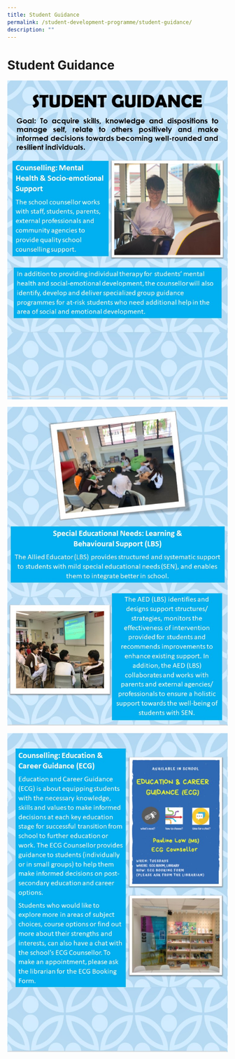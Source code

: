 ```yaml
---
title: Student Guidance
permalink: /student-development-programme/student-guidance/
description: ""
---
```


# Student Guidance
![](/images/Student%20Development%20Programme/Student%20Guidance/1%20Student%20Guidance.jpg)

![](/images/Student%20Development%20Programme/Student%20Guidance/2%20Student%20Guidance.jpg)

![](/images/Student%20Development%20Programme/Student%20Guidance/3%20Student%20Guidance.jpg)